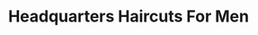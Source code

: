 ---
title: "Headquarters Haircuts For Men"
url: /macomb/headquarters-haircuts-for-men/
shop: Friseur
---